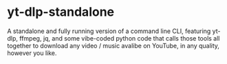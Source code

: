 # yt-dlp-standalone
A standalone and fully running version of a command line CLI, featuring yt-dlp, ffmpeg, jq, and some vibe-coded python code that calls those tools all together to download any video / music avalibe on YouTube, in any quality, however you like. 
